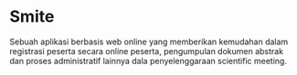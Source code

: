 # Smite
Sebuah aplikasi berbasis web online yang memberikan kemudahan dalam registrasi peserta secara online peserta, pengumpulan dokumen abstrak dan  proses administratif lainnya dala penyelenggaraan scientific meeting. 
